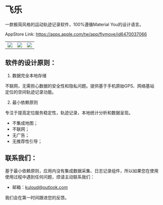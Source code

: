 # 飞乐

一款极简风格的运动轨迹记录软件，100%遵循Material You的设计语言。

AppStore Link: https://apps.apple.com/tw/app/flymove/id6470037066

||||
|:-:|:-:|:-:|
|![](https://is1-ssl.mzstatic.com/image/thumb/PurpleSource116/v4/4a/60/22/4a602226-a63b-2093-cd47-6b4be7e2812c/7053e3bd-d898-49e9-b845-47007aea70be_Simulator_Screenshot_-_iPhone_15_Plus_-_2023-10-23_at_22.04.22.png/460x0w.webp)|![](https://is1-ssl.mzstatic.com/image/thumb/PurpleSource126/v4/1d/56/f0/1d56f078-b1e5-d784-5477-1e064095888d/b41b96b7-d342-4953-9b19-e25350cde9b7_Simulator_Screenshot_-_iPhone_15_Plus_-_2023-10-23_at_22.04.57.png/460x0w.webp)|![](https://is1-ssl.mzstatic.com/image/thumb/PurpleSource126/v4/54/ba/28/54ba2872-4d27-d1eb-b513-a9d34757177e/90f1ad43-d4d1-4c21-9b21-242f2630d793_Simulator_Screenshot_-_iPhone_15_Plus_-_2023-10-23_at_22.04.43.png/460x0w.webp)|

## 软件的设计原则：

1. 数据完全本地存储

不联网，无需担心数据的安全性和隐私问题。提供基于手机原始GPS、网络基站定位的空间轨迹记录功能。

2. 最小依赖原则

专注于提高定位服务稳定性，轨迹记录，本地统计分析和数据呈现。

- 不集成地图；
- 不联网；
- 无广告；
- 无推荐性引导；

## 联系我们：

基于最小依赖原则，应用内没有集成数据采集、日志记录组件，所以如果您在使用使用过程中遇到任何问题，烦请主动联系我们：

- 邮箱：<kuloud@outlook.com>

我们会在第一时间跟进您的反馈。

